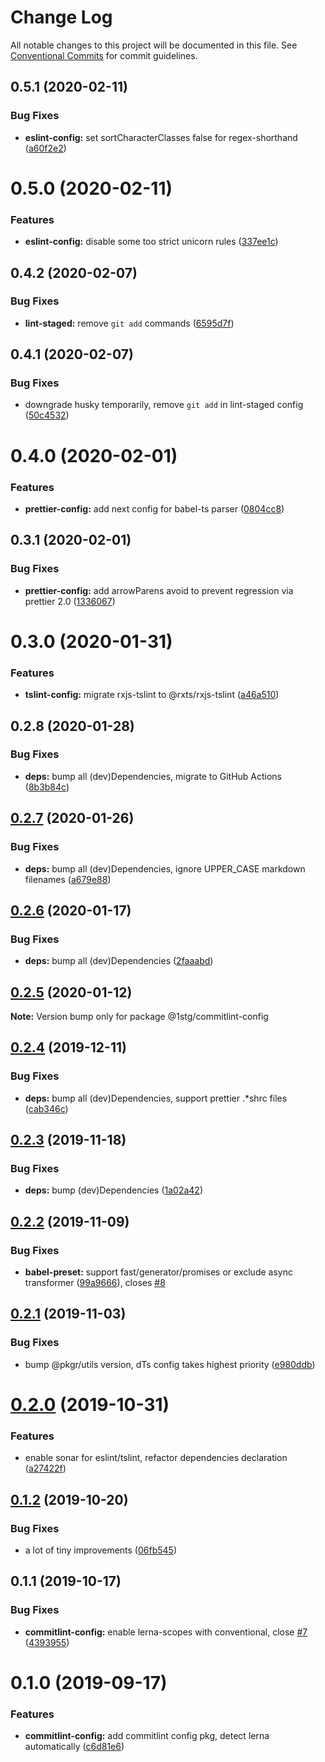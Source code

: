 # Change Log

All notable changes to this project will be documented in this file.
See [Conventional Commits](https://conventionalcommits.org) for commit guidelines.

## 0.5.1 (2020-02-11)


### Bug Fixes

* **eslint-config:** set sortCharacterClasses false for regex-shorthand ([a60f2e2](https://github.com/1stG/configs/commit/a60f2e2bf9f0925aa19b917254ec180501b579ca))





# 0.5.0 (2020-02-11)


### Features

* **eslint-config:** disable some too strict unicorn rules ([337ee1c](https://github.com/1stG/configs/commit/337ee1cf8253b861773a41898572c5e4584ee05b))





## 0.4.2 (2020-02-07)


### Bug Fixes

* **lint-staged:** remove `git add` commands ([6595d7f](https://github.com/1stG/configs/commit/6595d7f9c745fa70c60136e26a459da83b686600))





## 0.4.1 (2020-02-07)


### Bug Fixes

* downgrade husky temporarily, remove `git add` in lint-staged config ([50c4532](https://github.com/1stG/configs/commit/50c453214ffab7459e3b7b977a9cb6219941b012))





# 0.4.0 (2020-02-01)


### Features

* **prettier-config:** add next config for babel-ts parser ([0804cc8](https://github.com/1stG/configs/commit/0804cc8a71e1f0c7de2dab0b5f26bf9d3ff2b7a4))





## 0.3.1 (2020-02-01)


### Bug Fixes

* **prettier-config:** add arrowParens avoid to prevent regression via prettier 2.0 ([1336067](https://github.com/1stG/configs/commit/1336067722a0f86c3040a185b01ba1b9aaee112d))





# 0.3.0 (2020-01-31)


### Features

* **tslint-config:** migrate rxjs-tslint to @rxts/rxjs-tslint ([a46a510](https://github.com/1stG/configs/commit/a46a510829a8eacbdda062223e2fd7749a899779))





## 0.2.8 (2020-01-28)


### Bug Fixes

* **deps:** bump all (dev)Dependencies, migrate to GitHub Actions ([8b3b84c](https://github.com/1stG/configs/commit/8b3b84cdba15439891bb5650d11dbac51ceb8eca))





## [0.2.7](https://github.com/1stG/configs/compare/@1stg/commitlint-config@0.2.6...@1stg/commitlint-config@0.2.7) (2020-01-26)


### Bug Fixes

* **deps:** bump all (dev)Dependencies, ignore UPPER_CASE markdown filenames ([a679e88](https://github.com/1stG/configs/commit/a679e88b31383b94d889a9a7de9aff1b14d2e91c))





## [0.2.6](https://github.com/1stG/configs/compare/@1stg/commitlint-config@0.2.5...@1stg/commitlint-config@0.2.6) (2020-01-17)


### Bug Fixes

* **deps:** bump all (dev)Dependencies ([2faaabd](https://github.com/1stG/configs/commit/2faaabd1de4072bbad92a891457c714aec468f99))





## [0.2.5](https://github.com/1stG/configs/compare/@1stg/commitlint-config@0.2.4...@1stg/commitlint-config@0.2.5) (2020-01-12)

**Note:** Version bump only for package @1stg/commitlint-config





## [0.2.4](https://github.com/1stG/configs/compare/@1stg/commitlint-config@0.2.3...@1stg/commitlint-config@0.2.4) (2019-12-11)


### Bug Fixes

* **deps:** bump all (dev)Dependencies, support prettier .*shrc files ([cab346c](https://github.com/1stG/configs/commit/cab346c8d6b41197bfddc2ff408e92e58816661d))





## [0.2.3](https://github.com/1stG/configs/compare/@1stg/commitlint-config@0.2.2...@1stg/commitlint-config@0.2.3) (2019-11-18)


### Bug Fixes

* **deps:** bump (dev)Dependencies ([1a02a42](https://github.com/1stG/configs/commit/1a02a42ea2b786a8f59c46214fc05e82291febd4))





## [0.2.2](https://github.com/1stG/configs/compare/@1stg/commitlint-config@0.2.1...@1stg/commitlint-config@0.2.2) (2019-11-09)


### Bug Fixes

* **babel-preset:** support fast/generator/promises or exclude async transformer ([99a9666](https://github.com/1stG/configs/commit/99a9666a2228ea66de3b81d4bad4707ecba7232e)), closes [#8](https://github.com/1stG/configs/issues/8)





## [0.2.1](https://github.com/1stG/configs/compare/@1stg/commitlint-config@0.2.0...@1stg/commitlint-config@0.2.1) (2019-11-03)


### Bug Fixes

* bump @pkgr/utils version, dTs config takes highest priority ([e980ddb](https://github.com/1stG/configs/commit/e980ddb9645e3e9a85fc439efe2c1ad6dfb1cd1e))





# [0.2.0](https://github.com/1stG/configs/compare/@1stg/commitlint-config@0.1.2...@1stg/commitlint-config@0.2.0) (2019-10-31)


### Features

* enable sonar for eslint/tslint, refactor dependencies declaration ([a27422f](https://github.com/1stG/configs/commit/a27422fa05e87f5d3800ca63a4c7ef3ba052b715))





## [0.1.2](https://github.com/1stG/configs/compare/@1stg/commitlint-config@0.1.1...@1stg/commitlint-config@0.1.2) (2019-10-20)


### Bug Fixes

* a lot of tiny improvements ([06fb545](https://github.com/1stG/configs/commit/06fb545d9687e6da47b3e367bdb1b89553fc3c86))





## 0.1.1 (2019-10-17)


### Bug Fixes

* **commitlint-config:** enable lerna-scopes with conventional, close [#7](https://github.com/1stG/configs/issues/7) ([4393955](https://github.com/1stG/configs/commit/4393955fd0beb9bfb7c3f32a5e5f842fbd222a61))





# 0.1.0 (2019-09-17)


### Features

* **commitlint-config:** add commitlint config pkg, detect lerna automatically ([c6d81e6](https://github.com/1stG/configs/commit/c6d81e6))
